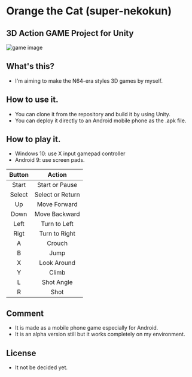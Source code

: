 # Orange the Cat (super-nekokun)
## 3D Action GAME Project for Unity
![game image](https://i.imgur.com/fVyxJ8D.png)

## What's this?
- I'm aiming to make the N64-era styles 3D games by myself.

## How to use it.
- You can clone it from the repository and build it by using Unity.
- You can deploy it directly to an Android mobile phone as the .apk file.

## How to play it.
- Windows 10: use X input gamepad controller 
- Android 9: use screen pads.

|Button|Action|
|:-:|:-:|
|Start|Start or Pause|
|Select|Select or Return|
|Up|Move Forward|
|Down|Move Backward|
|Left|Turn to Left|
|Rigt|Turn to Right|
|A|Crouch|
|B|Jump|
|X|Look Around|
|Y|Climb|
|L|Shot Angle|
|R|Shot|

## Comment
- It is made as a mobile phone game especially for Android.
- It is an alpha version still but it works completely on my environment.

## License
- It not be decided yet.
